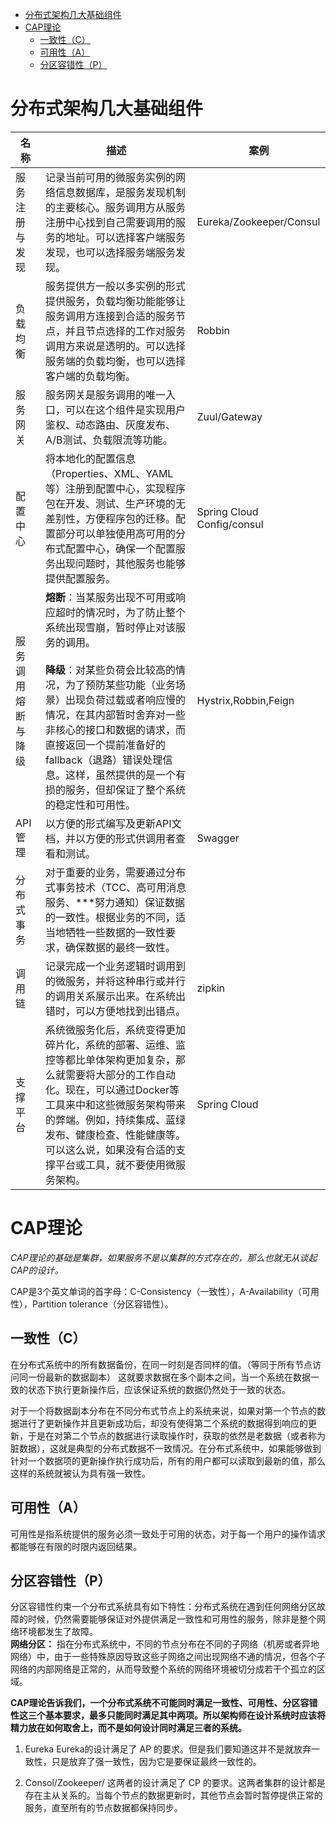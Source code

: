 <!-- TOC -->

- [分布式架构几大基础组件](#分布式架构几大基础组件)
- [CAP理论](#cap理论)
  - [一致性（C）](#一致性c)
  - [可用性（A）](#可用性a)
  - [分区容错性（P）](#分区容错性p)

<!-- /TOC -->

# 分布式架构几大基础组件
|名称|描述|案例|
|---|---|---|
|服务注册与发现|记录当前可用的微服务实例的网络信息数据库，是服务发现机制的主要核心。服务调用方从服务注册中心找到自己需要调用的服务的地址。可以选择客户端服务发现，也可以选择服务端服务发现。|Eureka/Zookeeper/Consul|
|负载均衡|服务提供方一般以多实例的形式提供服务，负载均衡功能能够让服务调用方连接到合适的服务节点，并且节点选择的工作对服务调用方来说是透明的。可以选择服务端的负载均衡，也可以选择客户端的负载均衡。|Robbin|
|服务网关|服务网关是服务调用的唯一入口，可以在这个组件是实现用户鉴权、动态路由、灰度发布、A/B测试、负载限流等功能。|Zuul/Gateway|
|配置中心|将本地化的配置信息（Properties、XML、YAML等）注册到配置中心，实现程序包在开发、测试、生产环境的无差别性，方便程序包的迁移。配置部分可以单独使用高可用的分布式配置中心，确保一个配置服务出现问题时，其他服务也能够提供配置服务。|Spring Cloud Config/consul|
|服务调用熔断与降级|**熔断**：当某服务出现不可用或响应超时的情况时，为了防止整个系统出现雪崩，暂时停止对该服务的调用。</br> </br>**降级**：对某些负荷会比较高的情况，为了预防某些功能（业务场景）出现负荷过载或者响应慢的情况，在其内部暂时舍弃对一些非核心的接口和数据的请求，而直接返回一个提前准备好的fallback（退路）错误处理信息。这样，虽然提供的是一个有损的服务，但却保证了整个系统的稳定性和可用性。|Hystrix,Robbin,Feign|
|API管理|以方便的形式编写及更新API文档，并以方便的形式供调用者查看和测试。|Swagger|
|分布式事务|对于重要的业务，需要通过分布式事务技术（TCC、高可用消息服务、***努力通知）保证数据的一致性。根据业务的不同，适当地牺牲一些数据的一致性要求，确保数据的最终一致性。||
|调用链|记录完成一个业务逻辑时调用到的微服务，并将这种串行或并行的调用关系展示出来。在系统出错时，可以方便地找到出错点。|zipkin|
|支撑平台|系统微服务化后，系统变得更加碎片化，系统的部署、运维、监控等都比单体架构更加复杂，那么就需要将大部分的工作自动化。现在，可以通过Docker等工具来中和这些微服务架构带来的弊端。例如，持续集成、蓝绿发布、健康检查、性能健康等。可以这么说，如果没有合适的支撑平台或工具，就不要使用微服务架构。|Spring Cloud|

# CAP理论
*CAP理论的基础是集群，如果服务不是以集群的方式存在的，那么也就无从谈起CAP的设计。*

CAP是3个英文单词的首字母：C-Consistency（一致性），A-Availability（可用性），Partition tolerance（分区容错性）。    
## 一致性（C）
在分布式系统中的所有数据备份，在同一时刻是否同样的值。（等同于所有节点访问同一份最新的数据副本）
这就要求数据在多个副本之间，当一个系统在数据一致的状态下执行更新操作后，应该保证系统的数据仍然处于一致的状态。

对于一个将数据副本分布在不同分布式节点上的系统来说，如果对第一个节点的数据进行了更新操作并且更新成功后，却没有使得第二个系统的数据得到响应的更新，于是在对第二个节点的数据进行读取操作时，获取的依然是老数据（或者称为脏数据），这就是典型的分布式数据不一致情况。在分布式系统中，如果能够做到针对一个数据项的更新操作执行成功后，所有的用户都可以读取到最新的值，那么这样的系统就被认为具有强一致性。

## 可用性（A）
可用性是指系统提供的服务必须一致处于可用的状态，对于每一个用户的操作请求都能够在有限的时限内返回结果。

## 分区容错性（P）
分区容错性约束一个分布式系统具有如下特性：分布式系统在遇到任何网络分区故障的时候，仍然需要能够保证对外提供满足一致性和可用性的服务，除非是整个网络环境都发生了故障。    
**网络分区：** 指在分布式系统中，不同的节点分布在不同的子网络（机房或者异地网络）中，由于一些特殊原因导致这些子网络之间出现网络不通的情况，但各个子网络的内部网络是正常的，从而导致整个系统的网络环境被切分成若干个孤立的区域。

**CAP理论告诉我们，一个分布式系统不可能同时满足一致性、可用性、分区容错性这三个基本要求，最多只能同时满足其中两项。所以架构师在设计系统时应该将精力放在如何取舍上，而不是如何设计同时满足三者的系统。**

1. Eureka
Eureka的设计满足了 AP 的要求。但是我们要知道这并不是就放弃一致性，只是放弃了强一致性，因为它是要保证最终一致性的。

2. Consol/Zookeeper/
这两者的设计满足了 CP 的要求。这两者集群的设计都是存在主从关系的。当每个节点的数据更新时，其他节点会暂时暂停提供正常的服务，直至所有的节点数据都保持同步。

